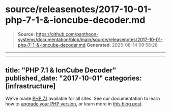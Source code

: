 # source/releasenotes/2017-10-01-php-7-1-&-ioncube-decoder.md

> **Source**: https://github.com/pantheon-systems/documentation/blob/main/source/releasenotes/2017-10-01-php-7-1-&-ioncube-decoder.md
> **Generated**: 2025-08-14 09:58:28

---

---
title: "PHP 7.1 & IonCube Decoder"
published_date: "2017-10-01"
categories: [infrastructure]
---
We’ve made [PHP 7.1](http://www.php.net/ChangeLog-7.php#7.1.0) available for all sites.  See our documentation to learn how to [upgrade your PHP version](/guides/php/php-versions), or learn more in [this blog post](https://pantheon.io/blog/php-71-ioncube-decoder-now-available-all-sites-pantheon).
